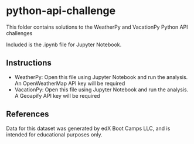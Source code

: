 # python-api-challenge

This folder contains solutions to the WeatherPy and VacationPy Python API challenges

Included is the .ipynb file for Jupyter Notebook.

## Instructions

* WeatherPy: Open this file using Jupyter Notebook and run the analysis. An OpenWeatherMap API key will be required
* VacationPy: Open this file using Jupyter Notebook and run the analysis. A Geoapify API key will be required

## References

Data for this dataset was generated by edX Boot Camps LLC, and is intended for educational purposes only.
